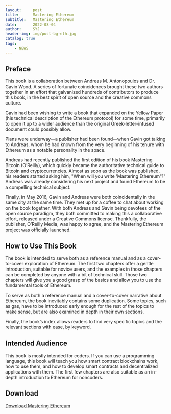 ```yaml
---
layout:     post
title:      Mastering Ethereum
subtitle:   Mastering Ethereum
date:       2022-08-04
author:     SYJ
header-img: img/post-bg-eth.jpg
catalog: true
tags:
    - NEWS
---
```


## Preface 

This book is a collaboration between Andreas M. Antonopoulos and Dr. Gavin Wood. A series of fortunate coincidences brought these two authors together in an effort that galvanized hundreds of contributors to produce this book, in the best spirit of open source and the creative commons culture. 

Gavin had been wishing to write a book that expanded on the Yellow Paper (his technical description of the Ethereum protocol) for some time, primarily to open it up to a wider audience than the original Greek-letter-infused document could possibly allow. 

Plans were underway—a publisher had been found—when Gavin got talking to Andreas, whom he had known from the very beginning of his tenure with Ethereum as a notable personality in the space. 

Andreas had recently published the first edition of his book Mastering Bitcoin (O’Reilly), which quickly became the authoritative technical guide to Bitcoin and cryptocurrencies. Almost as soon as the book was published, his readers started asking him, "When will you write 'Mastering Ethereum'?" Andreas was already considering his next project and found Ethereum to be a compelling technical subject. 

Finally, in May 2016, Gavin and Andreas were both coincidentally in the same city at the same time. They met up for a coffee to chat about working on the book together. With both Andreas and Gavin being devotees of the open source paradigm, they both committed to making this a collaborative effort, released under a Creative Commons license. Thankfully, the publisher, O’Reilly Media, was happy to agree, and the Mastering Ethereum project was officially launched.

## How to Use This Book 

The book is intended to serve both as a reference manual and as a cover-to-cover exploration of Ethereum. The first two chapters offer a gentle introduction, suitable for novice users, and the examples in those chapters can be completed by anyone with a bit of technical skill. Those two chapters will give you a good grasp of the basics and allow you to use the fundamental tools of Ethereum. 

To serve as both a reference manual and a cover-to-cover narrative about Ethereum, the book inevitably contains some duplication. Some topics, such as gas, have to be introduced early enough for the rest of the topics to make sense, but are also examined in depth in their own sections. 

Finally, the book’s index allows readers to find very specific topics and the relevant sections with ease, by keyword.

## Intended Audience 

This book is mostly intended for coders. If you can use a programming language, this book will teach you how smart contract blockchains work, how to use them, and how to develop smart contracts and decentralized applications with them. The first few chapters are also suitable as an in-depth introduction to Ethereum for noncoders.

## Download

[Download  Mastering Ethereum](https://x88.ltd/eyu)


